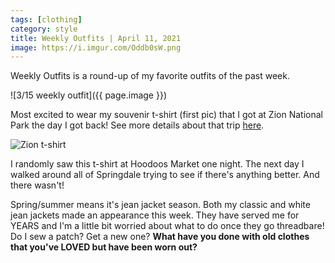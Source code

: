 ```yaml
---
tags: [clothing]
category: style
title: Weekly Outfits | April 11, 2021
image: https://i.imgur.com/Oddb0sW.png
---
```

Weekly Outfits is a round-up of my favorite outfits of the past week.

![3/15 weekly outfit]({{ page.image }})

Most excited to wear my souvenir t-shirt (first pic) that I got at Zion National Park the day I got back! See more details about that trip [here](https://jessicaliang721.github.io/jessicas-playground/travel/going-on-southwest-trip.html).

![Zion t-shirt](https://i.imgur.com/xLbktqz.jpg)

I randomly saw this t-shirt at Hoodoos Market one night. The next day I walked around all of Springdale trying to see if there's anything better. And there wasn't!

Spring/summer means it's jean jacket season. Both my classic and white jean jackets made an appearance this week. They have served me for YEARS and I'm a little bit worried about what to do once they go threadbare! Do I sew a patch? Get a new one? **What have you done with old clothes that you've LOVED but have been worn out?**